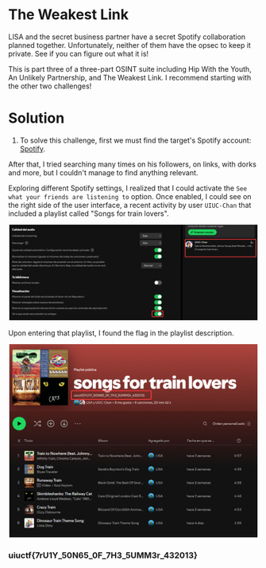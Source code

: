 # The Weakest Link

LISA and the secret business partner have a secret Spotify collaboration planned together. Unfortunately, neither of them have the opsec to keep it private. See if you can figure out what it is!

This is part three of a three-part OSINT suite including Hip With the Youth, An Unlikely Partnership, and The Weakest Link. I recommend starting with the other two challenges!


# Solution

1. To solve this challenge, first we must find the target's Spotify account: [Spotify](https://open.spotify.com/user/31d2lcivqdieyl4qzx25vfmp6jt4?si=b769b2466f7e4101).

After that, I tried searching many times on his followers, on links, with dorks and more, but I couldn't manage to find anything relevant.

Exploring different Spotify settings, I realized that I could activate the `See what your friends are listening to` option. Once enabled, I could see on the right side of the user interface, a recent activity by user `UIUC-Chan` that included a playlist called "Songs for train lovers".

<p align="center">
  <img src="../OSINT/assets/atkbSOTOae.png" width="500" alt="Account">
</p>

Upon entering that playlist, I found the flag in the playlist description.

<p align="center">
  <img src="../OSINT/assets/paFRtD50ze.png" width="500" alt="Flag">
</p>


### uiuctf{7rU1Y_50N65_0F_7H3_5UMM3r_432013}
